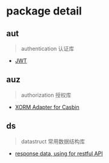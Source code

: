 # package detail

## aut
> authentication 认证库

- [JWT](https://github.com/IrvinYoung/gutil/blob/master/aut/jwt.go)
    
## auz 
> authorization 授权库

- [XORM Adapter for Casbin](https://github.com/IrvinYoung/gutil/blob/master/auz/casbinAdapterByXORM.go)

## ds
> datastruct 常用数据结构库

- [response data, using for restful API](https://github.com/IrvinYoung/gutil/blob/master/ds/result.go)

